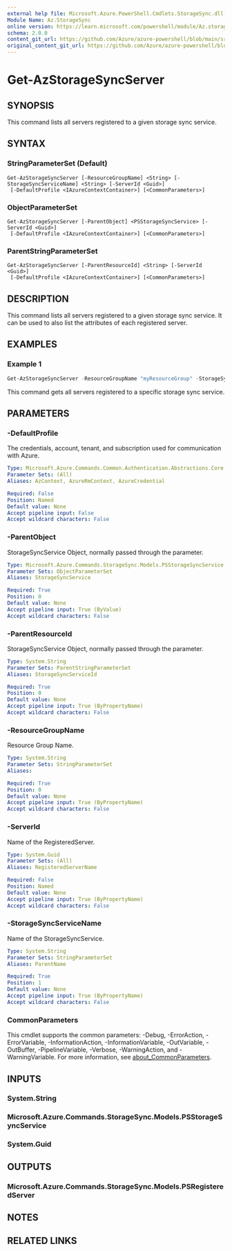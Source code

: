 ```yaml
---
external help file: Microsoft.Azure.PowerShell.Cmdlets.StorageSync.dll-Help.xml
Module Name: Az.StorageSync
online version: https://learn.microsoft.com/powershell/module/Az.storagesync/get-Azstoragesyncserver
schema: 2.0.0
content_git_url: https://github.com/Azure/azure-powershell/blob/main/src/StorageSync/StorageSync/help/Get-AzStorageSyncServer.md
original_content_git_url: https://github.com/Azure/azure-powershell/blob/main/src/StorageSync/StorageSync/help/Get-AzStorageSyncServer.md
---
```


# Get-AzStorageSyncServer

## SYNOPSIS
This command lists all servers registered to a given storage sync service.

## SYNTAX

### StringParameterSet (Default)
```
Get-AzStorageSyncServer [-ResourceGroupName] <String> [-StorageSyncServiceName] <String> [-ServerId <Guid>]
 [-DefaultProfile <IAzureContextContainer>] [<CommonParameters>]
```

### ObjectParameterSet
```
Get-AzStorageSyncServer [-ParentObject] <PSStorageSyncService> [-ServerId <Guid>]
 [-DefaultProfile <IAzureContextContainer>] [<CommonParameters>]
```

### ParentStringParameterSet
```
Get-AzStorageSyncServer [-ParentResourceId] <String> [-ServerId <Guid>]
 [-DefaultProfile <IAzureContextContainer>] [<CommonParameters>]
```

## DESCRIPTION
This command lists all servers registered to a given storage sync service. It can be used to also list the attributes of each registered server.

## EXAMPLES

### Example 1
```powershell
Get-AzStorageSyncServer -ResourceGroupName "myResourceGroup" -StorageSyncServiceName "myStorageSyncServiceName"
```

This command gets all servers registered to a specific storage sync service.

## PARAMETERS

### -DefaultProfile
The credentials, account, tenant, and subscription used for communication with Azure.

```yaml
Type: Microsoft.Azure.Commands.Common.Authentication.Abstractions.Core.IAzureContextContainer
Parameter Sets: (All)
Aliases: AzContext, AzureRmContext, AzureCredential

Required: False
Position: Named
Default value: None
Accept pipeline input: False
Accept wildcard characters: False
```

### -ParentObject
StorageSyncService Object, normally passed through the parameter.

```yaml
Type: Microsoft.Azure.Commands.StorageSync.Models.PSStorageSyncService
Parameter Sets: ObjectParameterSet
Aliases: StorageSyncService

Required: True
Position: 0
Default value: None
Accept pipeline input: True (ByValue)
Accept wildcard characters: False
```

### -ParentResourceId
StorageSyncService Object, normally passed through the parameter.

```yaml
Type: System.String
Parameter Sets: ParentStringParameterSet
Aliases: StorageSyncServiceId

Required: True
Position: 0
Default value: None
Accept pipeline input: True (ByPropertyName)
Accept wildcard characters: False
```

### -ResourceGroupName
Resource Group Name.

```yaml
Type: System.String
Parameter Sets: StringParameterSet
Aliases:

Required: True
Position: 0
Default value: None
Accept pipeline input: True (ByPropertyName)
Accept wildcard characters: False
```

### -ServerId
Name of the RegisteredServer.

```yaml
Type: System.Guid
Parameter Sets: (All)
Aliases: RegisteredServerName

Required: False
Position: Named
Default value: None
Accept pipeline input: True (ByPropertyName)
Accept wildcard characters: False
```

### -StorageSyncServiceName
Name of the StorageSyncService.

```yaml
Type: System.String
Parameter Sets: StringParameterSet
Aliases: ParentName

Required: True
Position: 1
Default value: None
Accept pipeline input: True (ByPropertyName)
Accept wildcard characters: False
```

### CommonParameters
This cmdlet supports the common parameters: -Debug, -ErrorAction, -ErrorVariable, -InformationAction, -InformationVariable, -OutVariable, -OutBuffer, -PipelineVariable, -Verbose, -WarningAction, and -WarningVariable. For more information, see [about_CommonParameters](http://go.microsoft.com/fwlink/?LinkID=113216).

## INPUTS

### System.String

### Microsoft.Azure.Commands.StorageSync.Models.PSStorageSyncService

### System.Guid

## OUTPUTS

### Microsoft.Azure.Commands.StorageSync.Models.PSRegisteredServer

## NOTES

## RELATED LINKS

